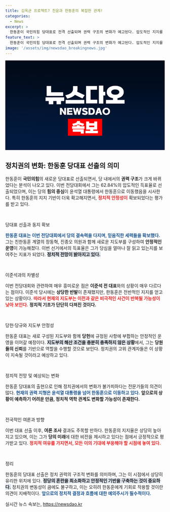 ```yaml
---
title: 김옥균 프로젝트? 친윤과 한동훈의 복잡한 관계!
categories:
  - News
excerpt: >
  한동훈이 국민의힘 당대표로 전격 선출되며 권력 구조의 변화가 예고된다. 압도적인 지지를 얻은 한 대표는 안정적인 지도부 조직을 갖추었고, 윤 대통령의 영향력 감소를 시사한다. 이는 정치권에 새로운 판도를 야기할 전망이다.
feature_text: >
  한동훈이 국민의힘 당대표로 전격 선출되며 권력 구조의 변화가 예고된다. 압도적인 지지를 얻은 한 대표는 안정적인 지도부 조직을 갖추었고, 윤 대통령의 영향력 감소를 시사한다. 이는 정치권에 새로운 판도를 야기할 전망이다.
image: '/assets/img/newsdao_breakingnews.jpg'
---
```


<p><img src="/assets/img/newsdao_breakingnews.jpg" alt="bookingtag 속보" /></p>

<h2 data-ke-size="size26">정치권의 변화: 한동훈 당대표 선출의 의미</h2>

<p data-ke-size="size16">한동훈이 <b>국민의힘</b>의 새로운 당대표로 선출되면서, 당 내에서의 <b>권력 구조</b>가 크게 바뀌었다는 분석이 나오고 있다. 이번 전당대회에서 그는 62.84%의 압도적인 득표율로 선출되었으며, 이는 당의 <b>힘의 중심</b>이 윤석열 대통령에서 한동훈으로 이동했음을 시사한다. 특히 한동훈의 지지 기반이 더욱 확고해지면서, <b><span style="color: #ee2323;">정치적 안정성이</span></b> 확보되었다는 평가를 받고 있다.</p>

<p data-ke-size="size16">&nbsp;</p>

<p>당대표 선출과 동지 확보</p>

<p><b><span style="color: #1a5490;">한동훈 대표는 이번 전당대회에서 당의 결속력을 다지며, 믿음직한 세력들을 확보했다.</span></b> 그는 친한동훈 계열의 장동혁, 진종오 의원과 함께 새로운 지도부를 구성하여 <b>안정적인 운영</b>이 가능해졌다. 이번 선거에서의 득표율은 그가 당심을 얼마나 잘 읽고 있는지를 보여주는 지표가 되었다. <b><span style="background-color: #21538527;">정치적 전망이 밝아지고 있다.</span></b></p>

<p data-ke-size="size16">&nbsp;</p>

<p>이준석과의 차별성</p>

<p>이번 전당대회와 관련하여 매우 흥미로운 점은 <b>이준석 전 대표</b>와의 상황이 매우 다르다는 점이다. 이준석 당시에는 <b>상당한 반발</b>이 존재했지만, 한동훈은 전반적인 지지를 얻고 있는 상황이다. <b><span style="color: #ee2323;">따라서 현재의 지도부는 이전과 같은 비극적인 사건이 반복될 가능성이 낮아 보인다.</span></b> <b>정치적 기초가 단단히 다져진 것이다.</b></p>

<p data-ke-size="size16">&nbsp;</p>

<p>당헌·당규와 지도부 안정성</p>

<p>한동훈 대표는 새로 구성된 지도부와 함께 <b>당헌</b>에 규정된 사항에 부합하는 안정적인 운영을 이어갈 예정이다. <b><span style="background-color: #21538527;">지도부의 해산 조건을 충분히 충족하지 않은 상황</span></b>에서, 그는 <b>당원들의 신뢰</b>를 기반으로 역할을 수행할 것으로 보인다. 정치권의 고위 관계자들은 이 상황이 지속될 것이라고 예상하고 있다.</p>

<p data-ke-size="size16">&nbsp;</p>

<p>정치적 전망 및 예상되는 변화</p>

<p>한동훈 당대표의 출현으로 인해 정치권에서의 변화가 불가피하다는 전문가들의 의견이 많다. <b><span style="color: #1a5490;">현재의 권력 지형은 윤석열 대통령을 넘어 한동훈으로 이동하고 있다.</span></b> <b>앞으로의 상황이 예측하기 어려운 만큼, 정치적 역학 관계도 변화할 가능성이 존재한다.</b></p>

<p data-ke-size="size16">&nbsp;</p>

<p>전국적인 여론과 방향</p>

<p>이번 대표 선출 이후, <b>여론 조사</b> 결과도 주목할 만하다. 한동훈의 지지율은 상당히 높아지고 있으며, 이는 그가 <b>당의 미래</b>에 대한 비전을 제시하고 있다는 점에서 긍정적으로 평가받고 있다. <b><span style="color: #ee2323;">정치적 여유를 가지면서, 모든 이의 기대에 부응해야 할 시점에 놓여 있다.</span></b></p>

<p data-ke-size="size16">&nbsp;</p>

<p>정리</p>

<p>한동훈의 당대표 선출은 정치 권력의 구조적 변화를 의미하며, 그는 이 시점에서 상당히 유리한 위치에 있다. <b><span style="background-color: #21538527;">정당의 혼란을 최소화하고 안정적인 기반을 구축하는 것이 중요하다.</span></b> 정치권의 변동성이 큼에도 불구하고, 이는 오히려 한동훈에게 기회로 작용할 것이란 의견이 지배적이다. <b><span style="color: #1a5490;">앞으로의 정치적 결정과 흐름에 대한 예의주시가 필수적이다.</span></b></p>
실시간 뉴스 속보는, <a href="https://newsdao.kr" rel="dofollow">https://newsdao.kr</a>


